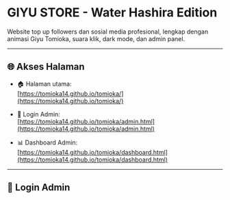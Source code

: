 # GIYU STORE - Water Hashira Edition

Website top up followers dan sosial media profesional, lengkap dengan animasi Giyu Tomioka, suara klik, dark mode, dan admin panel.

---

## 🌐 Akses Halaman

- 🏠 Halaman utama:  
  [https://tomioka14.github.io/tomioka/](https://tomioka14.github.io/tomioka/)

- 🔐 Login Admin:  
  [https://tomioka14.github.io/tomioka/admin.html](https://tomioka14.github.io/tomioka/admin.html)

- 📊 Dashboard Admin:  
  [https://tomioka14.github.io/tomioka/dashboard.html](https://tomioka14.github.io/tomioka/dashboard.html)

---

## 🔐 Login Admin
